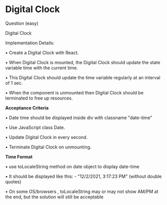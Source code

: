 # Digital Clock 

Question (easy)

Digital Clock

Implementation Details:

• Create a Digital Clock with React.

• When Digital Clock is mounted, the Digital Clock should update the state variable time with the current time.

• This Digital Clock should update the time variable regularly at an interval of 1 sec.

• When the component is unmounted then Digital Clock should be terminated to free up resources.


<b>Acceptance Criteria</b>

• Date time should be displayed inside div with classname "date-time"

• Use JavaScript class Date.

• Update Digital Clock in every second.

• Terminate Digital Clock on unmounting.


<strong>Time Format</strong>

• use toLocaleString method on date object to display date-time

• It should be displayed like this: - "12/2/2021, 3:17:23 PM" (without double quotes)

• On some OS/browsers , toLocaleString may or may not show AM/PM at the end, but the solution will still be acceptable
